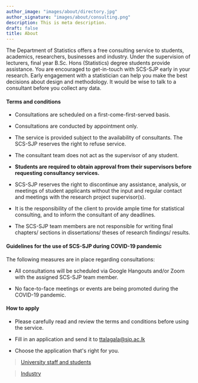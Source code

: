```yaml
---
author_image: "images/about/directory.jpg"
author_signature: "images/about/consulting.png"
description: This is meta description.
draft: false
title: About
---
```


The Department of Statistics offers a free consulting service to students, academics, researchers, businesses and industry. Under the supervision of lecturers, final year B.Sc. Hons (Statistics) degree students provide assistance. You are encouraged to get-in-touch with SCS-SJP early in your research. Early engagement with a statistician can help you make the best decisions about design and methodology. It would be wise to talk to a consultant before you collect any data.


#### Terms and conditions


- Consultations are scheduled on a first-come-first-served basis. 

- Consultations are conducted by appointment only.

- The service is provided subject to the availability of consultants. The SCS-SJP reserves the right to refuse service.

- The consultant team does not act as the supervisor of any student.

- **Students are required to obtain approval from their supervisors before requesting consultancy services.** 

- SCS-SJP reserves the right to discontinue any assistance, analysis, or meetings of student applicants without the input and regular contact and meetings with the research project supervisor(s).

- It is the responsibility of the client to provide ample time for statistical consulting, and to inform the consultant of any deadlines.

- The SCS-SJP team members are not responsible for writing final chapters/ sections in dissertations/ theses of research findings/ results.


#### Guidelines for the use of SCS-SJP during COVID-19 pandemic

The following measures are in place regarding consultations:

- All consultations will be scheduled via Google Hangouts and/or Zoom with the assigned SCS-SJP team member. 

- No face-to-face meetings or events are being promoted during the COVID-19 pandemic.

#### How to apply

 - Please carefully read and review the terms and conditions before using the service.

 - Fill in an application and send it to ttalagala@sjp.ac.lk
 
 - Choose the application that's right for you.

> [University staff and students](/application/scs_application_university_staff_students.pdf)

> [Industry](/application/scs_application_industry.pdf)
